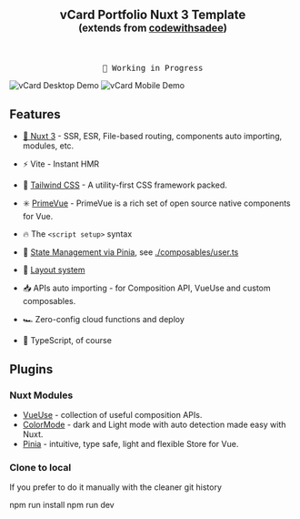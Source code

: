 <h2 align="center">

vCard Portfolio Nuxt 3 Template<br>
<small>(extends from [codewithsadee](https://github.com/codewithsadee/vcard-personal-portfolio))</small>

</h2><br>

<pre align="center">
🧪 Working in Progress
</pre>

![vCard Desktop Demo](https://github.com/codewithsadee/vcard-personal-portfolio/raw/master/website-demo-image/desktop.png)
![vCard Mobile Demo](https://github.com/codewithsadee/vcard-personal-portfolio/raw/master/website-demo-image/mobile.png)

## Features

- [💚 Nuxt 3](https://v3.nuxtjs.org) - SSR, ESR, File-based routing, components auto importing, modules, etc.

- ⚡️ Vite - Instant HMR

- 🎨 [Tailwind CSS](https://github.com/tailwindcss) - A utility-first CSS framework packed.

- :eight_spoked_asterisk: [PrimeVue](https://www.primefaces.org/primevue/) - PrimeVue is a rich set of open source native components for Vue.

- 🔥 The `<script setup>` syntax

- 🍍 [State Management via Pinia](https://pinia.esm.dev), see [./composables/user.ts](./composables/user.ts)

- 📑 [Layout system](./layouts)

- 📥 APIs auto importing - for Composition API, VueUse and custom composables.

- 🏎 Zero-config cloud functions and deploy

- 🦾 TypeScript, of course

## Plugins

### Nuxt Modules

- [VueUse](https://github.com/vueuse/vueuse) - collection of useful composition APIs.
- [ColorMode](https://github.com/nuxt-community/color-mode-module) - dark and Light mode with auto detection made easy with Nuxt.
- [Pinia](https://pinia.esm.dev/) - intuitive, type safe, light and flexible Store for Vue.

### Clone to local

If you prefer to do it manually with the cleaner git history

npm run install
npm run dev